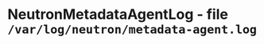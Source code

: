 NeutronMetadataAgentLog - file ``/var/log/neutron/metadata-agent.log``
======================================================================